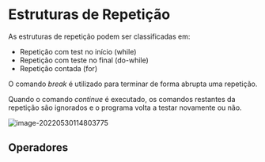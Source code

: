 # Estruturas de Repetição

As estruturas de repetição podem ser classificadas em:

- Repetição com test no início (while)
- Repetição com teste no final (do-while)
- Repetição contada (for)

O comando *break* é utilizado para terminar de forma abrupta uma repetição.

Quando o comando *continue* é executado, os comandos restantes da repetição são ignorados e o programa volta a testar novamente ou não.

![image-20220530114803775](/home/bubbles/.config/Typora/typora-user-images/image-20220530114803775.png)

## Operadores

